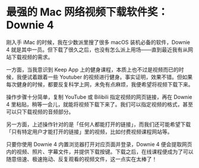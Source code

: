# 最强的 Mac 网络视频下载软件奖：Downie 4

刚入手 iMac 的时候，我在少数派里搜了很多 macOS 装机必备的软件，Downie 4 就是其中一员。但下载了很久之后，也没有怎么派上用场——直到最近我有从网站下载视频的需求。

一方面，当我意识到 Keep App 上的健身课程，本质上也不过是视频而已的时候，我便试着跟着一些 Youtuber 的视频进行健身。事实证明，效果不错。但如果每次健身的时候，都要反复科学上网，未免有点麻烦，我便希望将视频下载下来。

操作步骤十分简单，复制 YouTube 或 Bilibili 指定视频的网页链接，再在 Downie 4 里粘贴，稍等一会儿，就能将视频下载下来了。我们可以指定视频的格式，甚至可以只下载视频的音频部分。

另一方面，上述操作针对的是「任何人都能打开的链接」，而我们还可能希望下载「只有特定用户才能打开的链接」里的视频，比如付费视频课程网站等。

只要你使用 Downie 4 内置浏览器打开对应页面并登录，Downie 4 便会提取网页内的视频、照片、字幕文件，并提供下载按键。下载之后，在线课程便成为了可以随意倍速、极速拖动、反复观看的视频文件，这一点实在太棒了！
